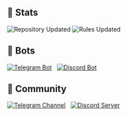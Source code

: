 ## 👋 Stats
![Repository Updated](https://img.shields.io/badge/Repository_last_updated-2025.04.02-green?style=for-the-badge) ![Rules Updated](https://img.shields.io/badge/Rules_last_updated-2024.10.08-green?style=for-the-badge)

## 🤖 Bots
[![Telegram Bot](https://img.shields.io/badge/Telegram_Bot-2CA5E0?style=for-the-badge&logo=telegram&logoColor=white)](https://t.me/darateria_bot)&nbsp;&nbsp;
[![Discord Bot](https://img.shields.io/badge/Discord_Bot-5865F2?style=for-the-badge&logo=discord&logoColor=white)](https://discord.com/invite/QqY5GdUTXw)

## 👥 Community
[![Telegram Channel](https://img.shields.io/badge/Telegram_Channel-2CA5E0?style=for-the-badge&logo=telegram&logoColor=white)](https://t.me/your_channel)&nbsp;&nbsp;
[![Discord Server](https://img.shields.io/badge/Discord_Server-5865F2?style=for-the-badge&logo=discord&logoColor=white)](https://discord.com/invite/QqY5GdUTXw)
